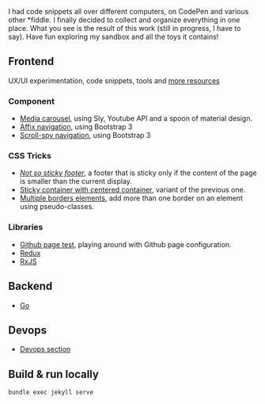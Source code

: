 I had code snippets all over different computers, on CodePen and various other *fiddle. I finally decided to collect and
 organize everything in one place. What you see is the result of this work (still in progress, I have to say). Have fun
 exploring my sandbox and all the toys it contains!


## Frontend

UX/UI experimentation, code snippets, tools and [more resources](frontend)

### Component

- [Media carousel](frontend/components/media-carousel.html), using Sly, Youtube API and a spoon of material design.
- [Affix navigation](frontend/components/affix-navigation.html), using Bootstrap 3
- [Scroll-spy navigation](frontend/components/scroll-spy-navigation.html), using Bootstrap 3
 
### CSS Tricks

- *[Not so sticky footer](frontend/css/sticky-footer-small-page.html)*, a footer that is sticky only if the content of the page is smaller than the current display.
- [Sticky container with centered container](frontend/css/sticky-footer-vertical-center-container.html), variant of the previous one.
- [Multiple borders elements](frontend/css/multiple-borders.html), add more than one border on an element using pseudo-classes.

### Libraries

- [Github page test](test), playing around with Github page configuration.
- [Redux](frontend/libraries/redux)
- [RxJS](rxjs)


## Backend

- [Go](backend/go)

## Devops

- [Devops section](devops)

## Build & run locally

```bash
bundle exec jekyll serve
```
